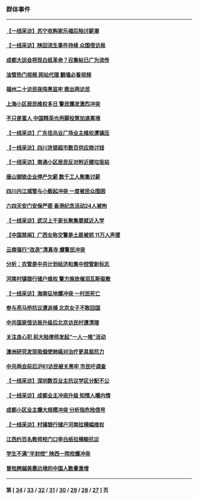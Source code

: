 ### 群体事件
---
#### [【一线采访】苏宁收购家乐福后陷讨薪潮](../../pages/ncid279/n14042224.md?07282045) 
#### [【一线采访】陕回流生事件持续 众围信访局](../../pages/ncid279/n14040242.md?07282045) 
#### [成都大运会将现白纸革命？召集帖已广为流传](../../pages/ncid279/n14033119.md?07282045) 
#### [油管热门视频 网站代理 翻墙必看视频](http://138.2.39.72:81/youtube.html?epic-marker?07282045)
#### [福州二十访民夜闯黑监牢 救出两访民](../../pages/ncid279/n14031617.md?07282045) 
#### [上海小区居民维权多日 警民爆发激烈冲突](../../pages/ncid279/n14029221.md?07282045) 
#### [不只是富人 中国精英也用脚投票加速离境](../../pages/ncid279/n14029086.md?07282045) 
#### [【一线采访】广东佳兆业广场业主维权遭镇压](../../pages/ncid279/n14028175.md?07282045) 
#### [【一线采访】四川连锁超市数百供应商讨钱](../../pages/ncid279/n14025102.md?07282045) 
#### [【一线采访】南通小区居民反对附近建垃圾站](../../pages/ncid279/n14021690.md?07282045) 
#### [唐山钢铁企业停产欠薪 数千工人聚集讨薪](../../pages/ncid279/n14017404.md?07282045) 
#### [四川内江城管与小贩起冲突 一度被民众围困](../../pages/ncid279/n14015922.md?07282045) 
#### [六四天安门安保严密 香港纪念活动24人被拘](../../pages/ncid279/n14009800.md?07282045) 
#### [【一线采访】武汉上千家长聚集要就近入学](../../pages/ncid279/n14009497.md?07282045) 
#### [【中国禁闻】广西女称交警是土匪被抓 11万人声援](../../pages/ncid279/n14006869.md?07282045) 
#### [云南强行“改造”清真寺 爆警民冲突](../../pages/ncid279/n14005561.md?07282045) 
#### [分析：农管是中共计划经济和集中控管新标志](../../pages/ncid279/n14000665.md?07282045) 
#### [河南村镇银行储户维权 警方施放催泪瓦斯驱散](../../pages/ncid279/n13998750.md?07282045) 
#### [【一线采访】海南征地爆冲突 一村民死亡](../../pages/ncid279/n13989137.md?07282045) 
#### [参与亮马桥抗议遭追捕 北京女子不敢回国](../../pages/ncid279/n13985420.md?07282045) 
#### [中共国家信访局升级后北京访民村遭清理](../../pages/ncid279/n13984826.md?07282045) 
#### [关注良心犯 前大陆律师发起“一人一推”活动](../../pages/ncid279/n13980524.md?07282045) 
#### [澳洲研究发现吸烟使肺癌对治疗更具抵抗力](../../pages/ncid279/n13977762.md?07282045) 
#### [中共两会前后沪61访民被关黑牢 市民吁调查](../../pages/ncid279/n13976054.md?07282045) 
#### [【一线采访】深圳数百业主抗议学区分配不公](../../pages/ncid279/n13976680.md?07282045) 
#### [【一线采访】成都业主冲突升级 知情人曝内情](../../pages/ncid279/n13965289.md?07282045) 
#### [成都小区业主爆大规模冲突 分析指危险信号](../../pages/ncid279/n13964520.md?07282045) 
#### [【一线采访】村镇银行储户河南拉横幅维权](../../pages/ncid279/n13964555.md?07282045) 
#### [江西约百名教师校门口举白纸拉横额抗议](../../pages/ncid279/n13958579.md?07282045) 
#### [学生不满“半封控” 陕西一院校爆冲突](../../pages/ncid279/n13946647.md?07282045) 
#### [冒险跨越美墨边境的中国人数量激增](../../pages/ncid279/n13946742.md?07282045) 

---
#### 第 [ [34](./34.md?07282045) / [33](./33.md?07282045) / [32](./32.md?07282045) / [31](./31.md?07282045) / [30](./30.md?07282045) / [29](./29.md?07282045) / [28](./28.md?07282045) / [27](./27.md?07282045) ] 页
